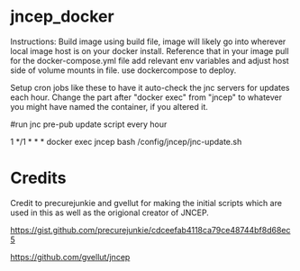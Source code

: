 # jncep_docker

Instructions:
Build image using build file, image will likely go into wherever local image host is on your docker install.  Reference that in your image pull for the docker-compose.yml file
add relevant env variables and adjust host side of volume mounts in file.
use dockercompose to deploy.

Setup cron jobs like these to have it auto-check the jnc servers for updates each hour. Change the part after "docker exec" from "jncep" to whatever you might have named the container, if you altered it.

#run jnc pre-pub update script every hour

1 */1 * * * docker exec jncep bash /config/jncep/jnc-update.sh



# Credits
Credit to precurejunkie and gvellut for making the initial scripts which are used in this as well as the origional creator of JNCEP.

https://gist.github.com/precurejunkie/cdceefab4118ca79ce48744bf8d68ec5

https://github.com/gvellut/jncep
